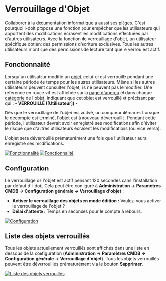 # Verrouillage d'Objet

Collaborer à la documentation informatique a aussi ses pièges. C'est pourquoi i-doit propose une fonction pour empêcher que les utilisateurs qui apportent des modifications écrasent les modifications effectuées par d'autres utilisateurs. Avec la fonction de verrouillage d'objet, un utilisateur spécifique obtient des permissions d'écriture exclusives. Tous les autres utilisateurs n'ont que des permissions de lecture tant que le verrou est actif.

Fonctionnalité
-------------

Lorsqu'un utilisateur modifie un [objet](../basics/structure-of-the-it-documentation.md), celui-ci est verrouillé pendant une certaine période de temps pour les autres utilisateurs. Même si les autres utilisateurs peuvent consulter l'objet, ils ne peuvent pas le modifier. Une référence en rouge vif est affichée sur la [page d'aperçu](../basics/structure-of-the-it-documentation.md) et dans chaque [catégorie](../basics/structure-of-the-it-documentation.md) de l'objet, indiquant que cet objet est verrouillé et précisant par qui : **- VERROUILLÉ ([Utilisateur]) -**

Dès que le verrouillage de l'objet est activé, un compteur démarre. Lorsque le décompte est terminé, l'objet est à nouveau déverrouillé. Pendant cette période, l'utilisateur devrait avoir enregistré ses modifications afin d'éviter le risque que d'autres utilisateurs écrasent les modifications (ou vice versa).

L'objet sera déverrouillé prématurément une fois que l'utilisateur aura enregistré ses modifications.

[![Fonctionnalité](../assets/images/en/efficient-documentation/object-lock/1-ol.png)](../assets/images/en/efficient-documentation/object-lock/1-ol.png)
[![Fonctionnalité](../assets/images/en/efficient-documentation/object-lock/2-ol.png)](../assets/images/en/efficient-documentation/object-lock/2-ol.png)

Configuration
-------------

Le verrouillage de l'objet est actif pendant 120 secondes dans l'installation par défaut d'i-doit. Cela peut être configuré à **Administration → Paramètres CMDB → Configuration générale → Verrouillage d'objet** :

*   **Activer le verrouillage des objets en mode édition :** Voulez-vous activer le verrouillage de l'objet ?
*   **Délai d'attente :** Temps en secondes pour le compte à rebours.

[![Configuration](../assets/images/en/efficient-documentation/object-lock/3-ol.png)](../assets/images/en/efficient-documentation/object-lock/3-ol.png)

Liste des objets verrouillés
----------------------

Tous les objets actuellement verrouillés sont affichés dans une liste en dessous de la configuration (**Administration → Paramètres CMDB → Configuration générale → Verrouillage d'objet**). Tous les objets verrouillés peuvent être déverrouillés prématurément via le bouton **Supprimer**.

[![Liste des objets verrouillés](../assets/images/en/efficient-documentation/object-lock/4-ol.png)](../assets/images/en/efficient-documentation/object-lock/4-ol.png)
